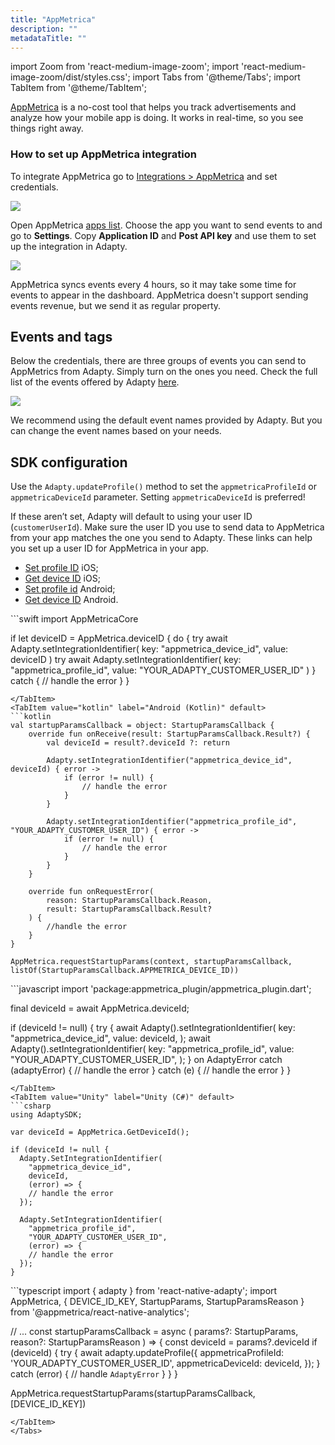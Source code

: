 ```yaml
---
title: "AppMetrica"
description: ""
metadataTitle: ""
---
```


import Zoom from 'react-medium-image-zoom';
import 'react-medium-image-zoom/dist/styles.css';
import Tabs from '@theme/Tabs';
import TabItem from '@theme/TabItem'; 

[AppMetrica](https://appmetrica.yandex.ru/en/about) is a no-cost tool that helps you track advertisements and analyze how your mobile app is doing. It works in real-time, so you see things right away.

### How to set up AppMetrica integration

To integrate AppMetrica go to [Integrations > AppMetrica](https://app.adapty.io/integrations/appmetrica) and set credentials.

<Zoom>
  <img src={require('./img/2500769-CleanShot_2023-08-18_at_14.57.352x.webp').default}
  style={{
    border: '1px solid #727272', /* border width and color */
    width: '700px', /* image width */
    display: 'block', /* for alignment */
    margin: '0 auto' /* center alignment */
  }}
/>
</Zoom>





Open AppMetrica [apps list](https://appmetrica.yandex.ru/application/list). Choose the app you want to send events to and go to **Settings**. Copy **Application ID** and **Post API key** and use them to set up the integration in Adapty.

<Zoom>
  <img src={require('./img/0f09ff5-CleanShot_2023-08-18_at_19.56.422x.webp').default}
  style={{
    border: '1px solid #727272', /* border width and color */
    width: '700px', /* image width */
    display: 'block', /* for alignment */
    margin: '0 auto' /* center alignment */
  }}
/>
</Zoom>





AppMetrica syncs events every 4 hours, so it may take some time for events to appear in the dashboard. AppMetrica doesn't support sending events revenue, but we send it as regular property.

## Events and tags

Below the credentials, there are three groups of events you can send to AppMetrics from Adapty. Simply turn on the ones you need. Check the full list of the events offered by Adapty [here](events).

<Zoom>
  <img src={require('./img/6ed2d88-CleanShot_2023-08-18_at_14.59.042x.webp').default}
  style={{
    border: '1px solid #727272', /* border width and color */
    width: '700px', /* image width */
    display: 'block', /* for alignment */
    margin: '0 auto' /* center alignment */
  }}
/>
</Zoom>





We recommend using the default event names provided by Adapty. But you can change the event names based on your needs.

## SDK configuration

Use the `Adapty.updateProfile()` method to set the `appmetricaProfileId` or `appmetricaDeviceId` parameter. Setting `appmetricaDeviceId` is preferred!

If these aren’t set, Adapty will default to using your user ID (`customerUserId`). Make sure the user ID you use to send data to AppMetrica from your app matches the one you send to Adapty. These links can help you set up a user ID for AppMetrica in your app.

- [Set profile ID](https://appmetrica.yandex.com/docs/mobile-sdk-dg/ios/objective-c/ref/YMMYandexMetrica.html#method_detail__method_setUserProfileID) iOS;
- [Get device ID](https://appmetrica.yandex.ru/docs/ru/sdk/react-native/analytics/methods#appmetrica) iOS;
- [Set profile id](https://yastatic.net/s3/doc-binary/src/dev/appmetrica/ru/javadoc-7.2.2/io/appmetrica/analytics/AppMetrica.html#setUserProfileID(java.lang.String)) Android;
- [Get device ID](https://yastatic.net/s3/doc-binary/src/dev/appmetrica/ru/javadoc-7.2.2/io/appmetrica/analytics/AppMetrica.html#requestStartupParams(android.content.Context,io.appmetrica.analytics.StartupParamsCallback,java.util.List)) Android.

<Tabs groupId="appmetrica">
<TabItem value="Swift" label="iOS (Swift)" default>
```swift 
import AppMetricaCore 

if let deviceID = AppMetrica.deviceID {
    do {
        try await Adapty.setIntegrationIdentifier(
            key: "appmetrica_device_id", 
            value: deviceID
        )
        try await Adapty.setIntegrationIdentifier(
            key: "appmetrica_profile_id", 
            value: "YOUR_ADAPTY_CUSTOMER_USER_ID"
        )
    } catch {
        // handle the error
    }
}
```
</TabItem>
<TabItem value="kotlin" label="Android (Kotlin)" default>
```kotlin 
val startupParamsCallback = object: StartupParamsCallback {
    override fun onReceive(result: StartupParamsCallback.Result?) {
        val deviceId = result?.deviceId ?: return

        Adapty.setIntegrationIdentifier("appmetrica_device_id", deviceId) { error ->
            if (error != null) {
                // handle the error
            }
        }
        
        Adapty.setIntegrationIdentifier("appmetrica_profile_id", "YOUR_ADAPTY_CUSTOMER_USER_ID") { error ->
            if (error != null) {
                // handle the error
            }
        }
    }

    override fun onRequestError(
        reason: StartupParamsCallback.Reason,
        result: StartupParamsCallback.Result?
    ) {
        //handle the error
    }
}

AppMetrica.requestStartupParams(context, startupParamsCallback, listOf(StartupParamsCallback.APPMETRICA_DEVICE_ID))
```
</TabItem>
<TabItem value="Flutter" label="Flutter (Dart)" default>
```javascript
import 'package:appmetrica_plugin/appmetrica_plugin.dart';

final deviceId = await AppMetrica.deviceId;

if (deviceId != null) {
  try {
    await Adapty().setIntegrationIdentifier(
        key: "appmetrica_device_id", 
        value: deviceId,
    );
    await Adapty().setIntegrationIdentifier(
        key: "appmetrica_profile_id", 
        value: "YOUR_ADAPTY_CUSTOMER_USER_ID",
    );
  } on AdaptyError catch (adaptyError) {
    // handle the error
  } catch (e) {
    // handle the error
  }
}
```
</TabItem>
<TabItem value="Unity" label="Unity (C#)" default>
```csharp 
using AdaptySDK;

var deviceId = AppMetrica.GetDeviceId();

if (deviceId != null {
  Adapty.SetIntegrationIdentifier(
    "appmetrica_device_id", 
    deviceId, 
    (error) => {
    // handle the error
  });
  
  Adapty.SetIntegrationIdentifier(
    "appmetrica_profile_id", 
    "YOUR_ADAPTY_CUSTOMER_USER_ID", 
    (error) => {
    // handle the error
  });
}
```
</TabItem>
<TabItem value="RN" label="React Native (TS)" default>
```typescript 
import { adapty } from 'react-native-adapty';
import AppMetrica, { DEVICE_ID_KEY, StartupParams, StartupParamsReason } from '@appmetrica/react-native-analytics';

// ...
const startupParamsCallback = async (
  params?: StartupParams,
  reason?: StartupParamsReason
) => {
  const deviceId = params?.deviceId
  if (deviceId) {
    try {
      await adapty.updateProfile({
        appmetricaProfileId: 'YOUR_ADAPTY_CUSTOMER_USER_ID',
        appmetricaDeviceId: deviceId,
      });
    } catch (error) {
      // handle `AdaptyError`
    }
  }
}

AppMetrica.requestStartupParams(startupParamsCallback, [DEVICE_ID_KEY])
```
</TabItem>
</Tabs>